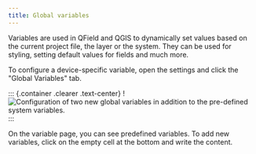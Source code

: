 ```yaml
---
title: Global variables
---
```


Variables are used in QField and QGIS to dynamically set values based on
the current project file, the layer or the system. They can be used for
styling, setting default values for fields and much more.

To configure a device-specific variable, open the settings and click the
\"Global Variables\" tab.

::: {.container .clearer .text-center}
!![Configuration of two new global variables in addition to the
pre-defined system
variables.](../assets/images/configure_global_variables.png)
:::

On the variable page, you can see predefined variables. To add new
variables, click on the empty cell at the bottom and write the content.
